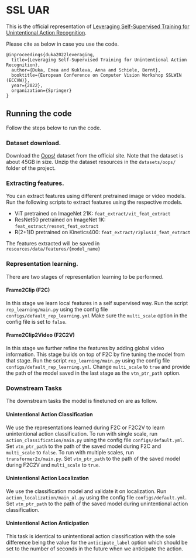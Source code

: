 # SSL UAR
This is the official representation of [Leveraging Self-Supervised Training for Unintentional Action Recognition](https://arxiv.org/pdf/2209.11870.pdf).


Please cite as below in case you use the code.
```
@inproceedings{duka2022leveraging,
  title={Leveraging Self-Supervised Training for Unintentional Action Recognition},
  author={Duka, Enea and Kukleva, Anna and Schiele, Bernt},
  booktitle={European Conference on Computer Vision Workshop SSLWIN (ECCVW)},
  year={2022},
  organization={Springer}
}
```

## Running the code
Follow the steps below to run the code.

### Dataset download.
Download the [Oops!](https://oops.cs.columbia.edu/data/) dataset from the official site. Note that the dataset is about 45GB in size. Unzip the 
dataset resources in the ```datasets/oops/``` folder of the project.

### Extracting features.
You can extract features using different pretrained image or video models. Run the following scripts to extract features using the respective models.
- ViT pretrained on ImageNet 21K: ```feat_extract/vit_feat_extract```
- ResNet50 pretrained on ImageNet 1K: ```feat_extract/resnet_feat_extract```
- R(2+1)D pretrained on Kinetics400: ```feat_extract/r2plus1d_feat_extract```

The features extracted will be saved in ```resources/data/features/{model_name}```

### Representation learning.
There are two stages of representation learning to be performed.

#### Frame2Clip (F2C)
In this stage we learn local features in a self supervised way. Run the script ```rep_learning/main.py``` using the config file ```configs/default_rep_learning.yml```
Make sure the ```multi_scale``` option in the config file is set to ```false```.

#### Frame2Clip2Video (F2C2V)
In this stage we further refine the features by adding global video information. This stage builds on top of F2C by fine tuning the model from that stage.
Run the script ```rep_learning/main.py``` using the config file ```configs/default_rep_learning.yml```. Change ```multi_scale``` to ```true``` and provide the
path of the model saved in the last stage as the ```vtn_ptr_path``` option.

### Downstream Tasks
The downstream tasks the model is finetuned on are as follow.
#### Unintentional Action Classification
We use the representations learned during F2C or F2C2V to learn unintentional action classification. To run with single scale, run ```action_classification/main.py``` using the config
file ```configs/default.yml```. Set ```vtn_ptr_path``` to the path of the saved model during F2C and ```multi_scale``` to ```false```.
To run with multiple scales, run ```transformer2x/main.py```. Set ```vtn_ptr_path``` to the path of the saved model during F2C2V and 
```multi_scale``` to ```true```.

#### Unintentional Action Localization
We use the classification model and validate it on localization. Run ```action_localization/main_al.py``` using the config
file ```configs/default.yml```. Set ```vtn_ptr_path``` to the path of the saved model during unintentional action classification.

#### Unintentional Action Anticipation
This task is identical to unintentional action classification with the sole difference being the value for the ```anticipate_label``` option which should
be set to the number of seconds in the future when we anticipate the action.
